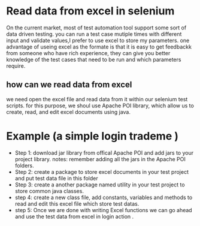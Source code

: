 # Read data from excel in selenium
On the current market, most of test automation tool support some sort of data driven testing. you can run a test case mutiple times
with different input and validate values,I prefer to use excel to store my parameters. one advantage of useing excel as the formate is 
that it is easy to get feedbackk from someone who have rich experience, they can give you better knowledge of the test cases that need to be run and which parameters require.

## how can we read data from excel 
we need open the excel file and read data from it within our selenium test scripts. for this purpose, we shoul use Apache POI library, 
which allow us to create, read, and edit excel documents using java.

# Example (a simple login trademe )

- Step 1: download jar library from offical Apache POI and add jars to your project library.
      notes: remember adding all the jars in the Apache POI folders.
- Step 2: create a package to store excel documents in your test project and put test data file in this folder
- Step 3: create a another package named utility in your test project to store common java classes.
- step 4: create a new class file, add constants, variables and methods to read and edit this excel file which store test datas.
- step 5: Once we are done with writing Excel functions we can go ahead and use the test data from excel in login action .
  



